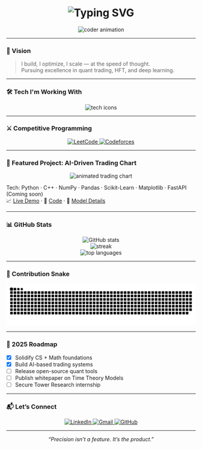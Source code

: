 <h1 align="center">
  <img src="https://readme-typing-svg.demolab.com?font=Fira+Code&size=28&duration=1500&pause=150&color=00FEC0&center=true&vCenter=true&width=600&lines=Hi,+I'm+Ujjwal+Deep;Quant+%7C+AI+Engineer+%7C+Trader;Speed+%2B+Math+%2B+Code+%3D+Precision" alt="Typing SVG"/>
</h1>

<p align="center">
  <!-- Large coder animation (Tenor, generally reliable) -->
  <img src="https://media.tenor.com/qJ5evVs-_uUAAAAC/coding.gif" width="600" alt="coder animation"/>
</p>

---

### 🧭 Vision

> I build, I optimize, I scale — at the speed of thought.  
> Pursuing excellence in quant trading, HFT, and deep learning.

---

### 🛠️ Tech I'm Working With

<p align="center">
  <img src="https://skillicons.dev/icons?i=cpp,python,mongodb,redis,git,github,bash,vscode&theme=dark" alt="tech icons"/>
</p>

---

### ⚔️ Competitive Programming

<p align="center">
  <a href="https://leetcode.com/ujjwaldeep_7777" title="LeetCode">
    <img src="https://img.shields.io/badge/LeetCode-FFA116?style=for-the-badge&logo=leetcode&logoColor=white" alt="LeetCode"/>
  </a>
  <a href="https://codeforces.com/profile/ujjwaldeep_77" title="Codeforces">
    <img src="https://img.shields.io/badge/Codeforces-1F8ACB?style=for-the-badge&logo=codeforces&logoColor=white" alt="Codeforces"/>
  </a>
</p>

---

### 🧪 Featured Project: AI-Driven Trading Chart
<p align="center">
  <img src="https://raw.githubusercontent.com/<USERNAME>/<REPO>/main/assets
/realistic_trading_chart.giff" width="700" alt="animated trading chart"/>
</p>



Tech: Python · C++ · NumPy · Pandas · Scikit-Learn · Matplotlib · FastAPI (Coming soon)  
📈 [Live Demo](#) · 🧠 [Code](#) · 🧪 [Model Details](#)

---

### 📊 GitHub Stats

<p align="center">
  <img src="https://github-readme-stats.vercel.app/api?username=ujjwal77771&show_icons=true&theme=merko&hide_border=true&count_private=true" alt="GitHub stats"/>
  <br />
  <img src="https://github-readme-streak-stats.herokuapp.com/?user=ujjwal77771&theme=merko&hide_border=true" alt="streak"/>
  <br />
  <img src="https://github-readme-stats.vercel.app/api/top-langs/?username=ujjwal77771&layout=compact&theme=merko&hide_border=true" alt="top languages"/>
</p>

---

### 🐍 Contribution Snake

<p align="center">
  <img src="https://raw.githubusercontent.com/platane/snk/output/github-contribution-grid-snake-dark.svg" alt="contribution snake"/>
</p>

---

### 🎯 2025 Roadmap

- [x] Solidify CS + Math foundations  
- [x] Build AI-based trading systems  
- [ ] Release open-source quant tools  
- [ ] Publish whitepaper on Time Theory Models  
- [ ] Secure Tower Research internship  

---

### 📬 Let’s Connect

<p align="center">
  <a href="https://www.linkedin.com/in/ujjwal-deep-b8914024b" title="LinkedIn">
    <img src="https://img.shields.io/badge/LinkedIn-0077B5?style=for-the-badge&logo=linkedin&logoColor=white" alt="LinkedIn"/>
  </a>
  <a href="mailto:mail2ujjwaldeephzb@gmail.com" title="Email">
    <img src="https://img.shields.io/badge/Gmail-D14836?style=for-the-badge&logo=gmail&logoColor=white" alt="Gmail"/>
  </a>
  <a href="https://github.com/ujjwal77771" title="GitHub">
    <img src="https://img.shields.io/badge/GitHub-100000?style=for-the-badge&logo=github&logoColor=white" alt="GitHub"/>
  </a>
</p>

---

<p align="center"><i>“Precision isn’t a feature. It’s the product.”</i></p>



